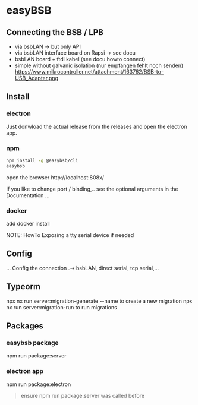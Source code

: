 # easyBSB

## Connecting the BSB / LPB

- via bsbLAN -> but only API
- via bsbLAN interface board on Rapsi -> see docu
- bsbLAN board + ftdi kabel (see docu howto connect)
- simple without galvanic isolation (nur empfangen fehlt noch senden) https://www.mikrocontroller.net/attachment/163762/BSB-to-USB_Adapter.png

## Install

### electron

Just donwload the actual release from the releases and open the
electron app.

### npm

```bash
npm install -g @easybsb/cli
easybsb
```

open the browser http://localhost:808x/

If you like to change port / binding,.. see the optional arguments
in the Documentation ...

### docker

add docker install

NOTE: HowTo Exposing a tty serial device if needed

## Config

... Config the connection .-> bsbLAN, direct serial, tcp serial,...

## Typeorm

npx nx run server:migration-generate --name <NAME> to create a new migration
npx nx run server:migration-run to run migrations

## Packages

### easybsb package

npm run package:server

### electron app

npm run package:electron

> ensure npm run package:server was called before

